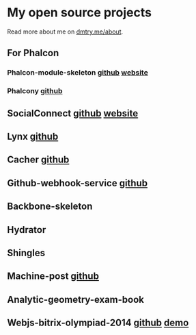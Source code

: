 My open source projects
=======================

Read more about me on [dmtry.me/about](http://dmtry.me/about).


## For Phalcon

### Phalcon-module-skeleton [github](https://github.com/ovr/phalcon-module-skeleton) [website](http://phalcon-module.dmtry.me/)

### Phalcony [github](https://github.com/ovr/phalcony)

## SocialConnect [github](https://github.com/SocialConnect) [website](http://social-connect.dmtry.me/)

## Lynx [github](https://github.com/lynx/lynx)

## Cacher [github](https://github.com/ovr/cacher)

## Github-webhook-service [github](https://github.com/ovr/github-webhook-service) 

## Backbone-skeleton

## Hydrator

## Shingles

## Machine-post  [github](https://github.com/ovr/machine-post) 

## Analytic-geometry-exam-book

## Webjs-bitrix-olympiad-2014 [github](https://github.com/ovr/webjs-bitrix-olympiad-2014) [demo](http://ovr.github.io/webjs-bitrix-olympiad-2014/)

